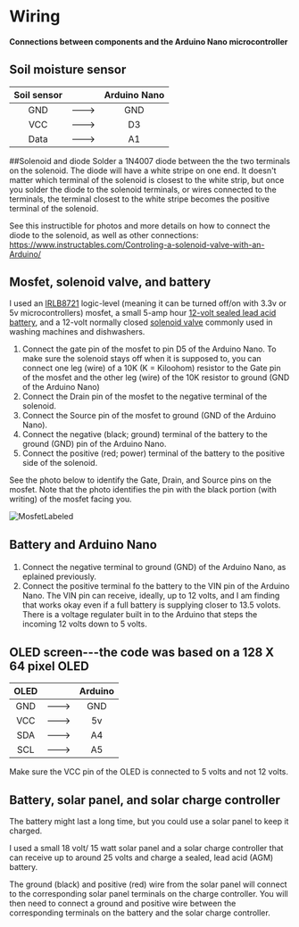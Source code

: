 # Wiring  
#### Connections between components and the Arduino Nano microcontroller

## Soil moisture sensor
| Soil sensor    |      |  Arduino Nano   |
| :---:          |:---: |  :---:          |
| GND            | ---> |  GND            |
| VCC            | ---> |  D3             |
| Data           | ---> |  A1             |

##Solenoid and diode
Solder a 1N4007 diode between the the two terminals on the solenoid. The diode will have a white stripe on one end. It doesn't matter which terminal of the solenoid is closest to the white strip, but once you solder the diode to the solenoid terminals, or wires connected to the terminals, the terminal closest to the white stripe becomes the positive terminal of the solenoid. 

See this instructible for photos and more details on how to connect the diode to the solenoid, as well as other connections: https://www.instructables.com/Controling-a-solenoid-valve-with-an-Arduino/

## Mosfet, solenoid valve, and battery
I used an [IRLB8721](https://www.digikey.com/en/products/detail/infineon-technologies/IRLB8721PBF/2127670) logic-level (meaning it can be turned off/on with 3.3v or 5v microcontrollers) mosfet, a small 5-amp hour [12-volt sealed lead acid battery](https://www.amazon.com/EXP1250-Terminals-Chamberlain-LiftMaster-Replacement/dp/B0010Z4MDK/ref=asc_df_B0010Z4MDK/?tag=hyprod-20&linkCode=df0&hvadid=693600725713&hvpos=&hvnetw=g&hvrand=4439266087684301916&hvpone=&hvptwo=&hvqmt=&hvdev=c&hvdvcmdl=&hvlocint=&hvlocphy=9190372&hvtargid=pla-448086693597&mcid=cc6af3a0f4a43aa0952472b662fdd46e&th=1), and a 12-volt normally closed [solenoid valve](https://www.adafruit.com/product/997?gad_source=1&gclid=EAIaIQobChMIm7Cb0LPSiQMV1rdaBR225jZJEAQYBCABEgLzSvD_BwE) commonly used in washing machines and dishwashers.

1. Connect the gate pin of the mosfet to pin D5 of the Arduino Nano. To make sure the solenoid stays off when it is supposed to, you can connect one leg (wire) of a 10K (K = Kiloohom) resistor to the Gate pin of the mosfet and the other leg (wire) of the 10K resistor to ground (GND of the Arduino Nano)
2. Connect the Drain pin of the mosfet to the negative terminal of the solenoid.
3. Connect the Source pin of the mosfet to ground (GND of the Arduino Nano).
4. Connect the negative (black; ground) terminal of the battery to the ground (GND) pin of the Arduino Nano.
5. Connect the positive (red; power) terminal of the battery to the positive side of the solenoid.

See the photo below to identify the Gate, Drain, and Source pins on the mosfet. Note that the photo identifies the pin with the black portion (with writing) of the mosfet facing you.

![MosfetLabeled](https://github.com/user-attachments/assets/84e01369-fc0b-42bd-acd3-579d18a86e7e)

## Battery and Arduino Nano
####
1. Connect the negative terminal to ground (GND) of the Arduino Nano, as eplained previously.
2. Connect the positive terminal fo the battery to the VIN pin of the Arduino Nano. The VIN pin can receive, ideally, up to 12 volts, and I am finding that works okay even if a full battery is supplying closer to 13.5 volots. There is a voltage regulater built in to the Arduino that steps the incoming 12 volts down to 5 volts. 

## OLED screen---the code was based on a 128 X 64 pixel OLED 


| OLED    |      |   Arduino   |  
| :---:   |:---: |   :---:  |          
| GND     | ---> |  GND     |    
| VCC     | ---> |  5v      |        
| SDA     | ---> |  A4     |            
| SCL     | ---> |  A5     |          

Make sure the VCC pin of the OLED is connected to 5 volts and not 12 volts.

## Battery, solar panel, and solar charge controller
The battery might last a long time, but you could use a solar panel to keep it charged. 

I used a small 18 volt/ 15 watt solar panel and a solar charge controller that can receive up to around 25 volts and charge a sealed, lead acid (AGM) battery.

The ground (black) and positive (red) wire from the solar panel will connect to the corresponding solar panel terminals on the charge controller. You will then need to  connect a ground and positive wire between the corresponding terminals on the battery and the solar charge controller. 

